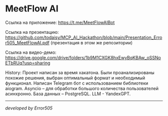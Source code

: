 # MeetFlow AI

Ссылка на приложение: https://t.me/MeetFlowAIBot

Ссылка на презентацию: https://github.com/todaisy/MCP_AI_Hackathon/blob/main/Presentation_Error505_MeetFlowAI.pdf
(презентация в этом же репозитории)

Ссылка на видео-демо: https://drive.google.com/drive/folders/1b9M1CXGK8hxEwyBqKBAw_oSSNoETbRUq?usp=sharing

History: Проект написан за время хакатона. Были проанализированы похожие решения, выбран оптимальный формат и необходимый функционал. 
Написан Telegram бот с использованием библиотеки aiogram. 
Asyncio – для обработки большого количества пользователей асинхронно.
База данных – PostgreSQL. 
LLM - YandexGPT.

------------------------------------
*developed by Error505*
